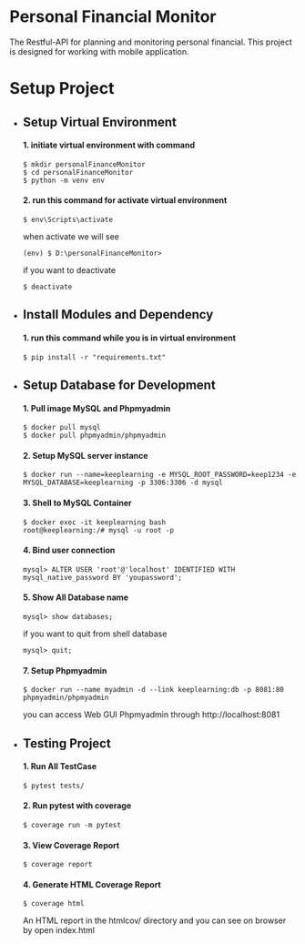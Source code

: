 # Personal Financial Monitor
The Restful-API for planning and monitoring personal financial. This project is designed for working with mobile application. 


# Setup Project
- ## Setup Virtual Environment
    #### 1. initiate virtual environment with command
    ```
    $ mkdir personalFinanceMonitor
    $ cd personalFinanceMonitor
    $ python -m venv env
    ```
    #### 2. run this command for activate virtual environment
    ```
    $ env\Scripts\activate
    ```
    when activate we will see
    ```
    (env) $ D:\personalFinanceMonitor>
    ```
    if you want to deactivate
    ```
    $ deactivate
    ```
- ## Install Modules and Dependency
    #### 1. run this command while you is in virtual environment
    ```
    $ pip install -r "requirements.txt"
    ```
- ## Setup Database for Development
    #### 1. Pull image MySQL and Phpmyadmin
    ```
    $ docker pull mysql
    $ docker pull phpmyadmin/phpmyadmin
    ```
    #### 2. Setup MySQL server instance
    ```
    $ docker run --name=keeplearning -e MYSQL_ROOT_PASSWORD=keep1234 -e MYSQL_DATABASE=keeplearning -p 3306:3306 -d mysql
    ```
    #### 3. Shell to MySQL Container
    ```
    $ docker exec -it keeplearning bash
    root@keeplearning:/# mysql -u root -p
    ```
    #### 4. Bind user connection
    ```
    mysql> ALTER USER 'root'@'localhost' IDENTIFIED WITH mysql_native_password BY 'youpassword';
    ```
    #### 5. Show All Database name
    ```
    mysql> show databases;
    ```
    if you want to quit from shell database
    ```
    mysql> quit;
    ```
    #### 7. Setup Phpmyadmin 
    ```
    $ docker run --name myadmin -d --link keeplearning:db -p 8081:80 phpmyadmin/phpmyadmin
    ```
    you can access Web GUI Phpmyadmin through http://localhost:8081
- ## Testing Project
    #### 1. Run All TestCase
    ```
    $ pytest tests/
    ```
    #### 2. Run pytest with coverage
    ```
    $ coverage run -m pytest
    ```
    #### 3. View Coverage Report
    ```
    $ coverage report
    ```
    #### 4. Generate HTML Coverage Report
    ```
    $ coverage html
    ```
    An HTML report in the htmlcov/ directory and you can see on browser by open index.html